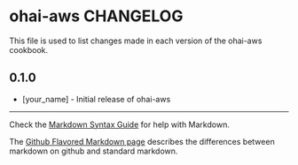 ohai-aws CHANGELOG
==================

This file is used to list changes made in each version of the ohai-aws cookbook.

0.1.0
-----
- [your_name] - Initial release of ohai-aws

- - -
Check the [Markdown Syntax Guide](http://daringfireball.net/projects/markdown/syntax) for help with Markdown.

The [Github Flavored Markdown page](http://github.github.com/github-flavored-markdown/) describes the differences between markdown on github and standard markdown.
